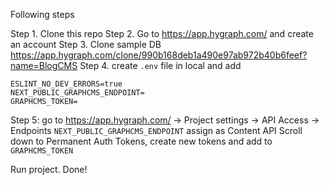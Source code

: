 Following steps

Step 1. Clone this repo
Step 2. Go to https://app.hygraph.com/ and create an account
Step 3. Clone sample DB https://app.hygraph.com/clone/990b168deb1a490e97ab972b40b6feef?name=BlogCMS
Step 4. create `.env` file in local and add
```
ESLINT_NO_DEV_ERRORS=true
NEXT_PUBLIC_GRAPHCMS_ENDPOINT=
GRAPHCMS_TOKEN=
```
Step 5: go to https://app.hygraph.com/ -> Project settings -> API Access -> Endpoints
`NEXT_PUBLIC_GRAPHCMS_ENDPOINT` assign as Content API
Scroll down to Permanent Auth Tokens, create new tokens and add to `GRAPHCMS_TOKEN`

Run project. Done!
